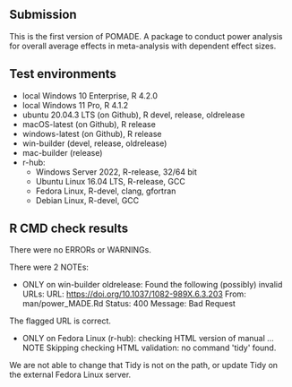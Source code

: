 ## Submission

This is the first version of POMADE. A package to conduct power analysis for overall average effects in meta-analysis with dependent effect sizes.

## Test environments

* local Windows 10 Enterprise, R 4.2.0
* local Windows 11 Pro, R 4.1.2
* ubuntu 20.04.3 LTS (on Github), R devel, release, oldrelease
* macOS-latest (on Github), R release
* windows-latest (on Github), R release
* win-builder (devel, release, oldrelease)
* mac-builder (release)
* r-hub:
  * Windows Server 2022, R-release, 32/64 bit
  * Ubuntu Linux 16.04 LTS, R-release, GCC
  * Fedora Linux, R-devel, clang, gfortran
  * Debian Linux, R-devel, GCC

## R CMD check results

There were no ERRORs or WARNINGs. 

There were 2 NOTEs:

* ONLY on win-builder oldrelease: Found the following (possibly) invalid URLs:
  URL: https://doi.org/10.1037/1082-989X.6.3.203
    From: man/power_MADE.Rd
    Status: 400
    Message: Bad Request

The flagged URL is correct.

* ONLY on Fedora Linux (r-hub): checking HTML version of manual ... NOTE Skipping checking   HTML validation: no command 'tidy' found. 

We are not able to change that Tidy is not on the path, or update Tidy on the external Fedora Linux server.
